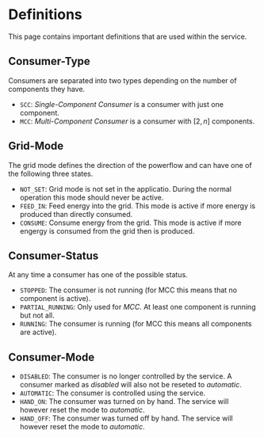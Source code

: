 # Definitions

This page contains important definitions that are used within the service.

## Consumer-Type

Consumers are separated into two types depending on the number of components they have.

- `SCC`: _Single-Component Consumer_ is a consumer with just one component.
- `MCC`: _Multi-Component Consumer_ is a consumer with $[2, n]$ components.

## Grid-Mode

The grid mode defines the direction of the powerflow and can have one of the following three states.

- `NOT_SET`: Grid mode is not set in the applicatio. During the normal operation this mode should never be active.
- `FEED_IN`: Feed energy into the grid. This mode is active if more energy is produced than directly consumed.
- `CONSUME`: Consume energy from the grid. This mode is active if more engergy is consumed from the grid then is produced.

## Consumer-Status

At any time a consumer has one of the possible status.

- `STOPPED`: The consumer is not running (for MCC this means that no component is active).
- `PARTIAL_RUNNING`: Only used for _MCC_. At least one component is running but not all.
- `RUNNING`: The consumer is running (for MCC this means all components are active).

## Consumer-Mode

- `DISABLED`: The consumer is no longer controlled by the service. A consumer marked as _disabled_ will also not be reseted to _automatic_.
- `AUTOMATIC`: The consumer is controlled using the service.
- `HAND_ON`: The consumer was turned on by hand. The service will however reset the mode to _automatic_.
- `HAND_OFF`: The consumer was turned off by hand. The service will however reset the mode to _automatic_.
